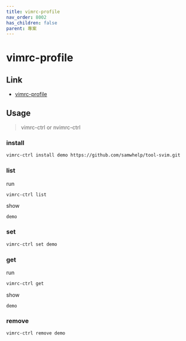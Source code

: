 ```yaml
---
title: vimrc-profile
nav_order: 8002
has_children: false
parent: 專案
---
```


# vimrc-profile


## Link

* [vimrc-profile](https://github.com/samwhelp/note-about-manjaro/tree/gh-pages/_demo/project/vimrc-profile)


## Usage

> vimrc-ctrl or nvimrc-ctrl

### install

``` sh
vimrc-ctrl install demo https://github.com/samwhelp/tool-svim.git
```

### list

run

``` sh
vimrc-ctrl list
```

show

```
demo
```

### set

``` sh
vimrc-ctrl set demo
```


### get

run

``` sh
vimrc-ctrl get
```

show

```
demo
```

### remove

``` sh
vimrc-ctrl remove demo
```
